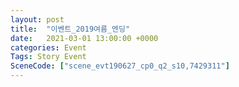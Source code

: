 ```yaml
---
layout: post
title:  "이벤트_2019여름_엔딩"
date:   2021-03-01 13:00:00 +0000
categories: Event
Tags: Story Event
SceneCode: ["scene_evt190627_cp0_q2_s10,7429311"]
---
```

